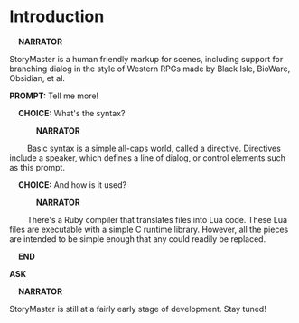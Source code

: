 Introduction
============

&nbsp;&nbsp;&nbsp;&nbsp;**NARRATOR**

StoryMaster is a human friendly markup for scenes, including support
for branching dialog in the style of Western RPGs made by Black Isle,
BioWare, Obsidian, et al.

**PROMPT:** Tell me more!

&nbsp;&nbsp;&nbsp;&nbsp;**CHOICE:** What's the syntax?

&nbsp;&nbsp;&nbsp;&nbsp;&nbsp;&nbsp;&nbsp;&nbsp;&nbsp;&nbsp;&nbsp;&nbsp;**NARRATOR**

&nbsp;&nbsp;&nbsp;&nbsp;&nbsp;&nbsp;&nbsp;&nbsp;Basic syntax is a simple
all-caps world, called a directive.  Directives include a speaker,
which defines a line of dialog, or control elements such as this prompt.

&nbsp;&nbsp;&nbsp;&nbsp;**CHOICE:** And how is it used?

&nbsp;&nbsp;&nbsp;&nbsp;&nbsp;&nbsp;&nbsp;&nbsp;&nbsp;&nbsp;&nbsp;&nbsp;**NARRATOR**

&nbsp;&nbsp;&nbsp;&nbsp;&nbsp;&nbsp;&nbsp;&nbsp;There's a Ruby compiler
that translates files into Lua code.  These Lua files are executable
with a simple C runtime library.  However, all the pieces are intended
to be simple enough that any could readily be replaced.

&nbsp;&nbsp;&nbsp;&nbsp;**END**

**ASK**

&nbsp;&nbsp;&nbsp;&nbsp;**NARRATOR**

StoryMaster is still at a fairly early stage of development.  Stay tuned!

